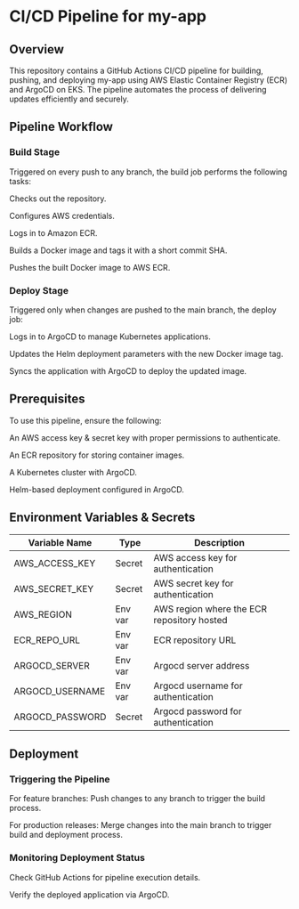 # CI/CD Pipeline for my-app

## Overview

This repository contains a GitHub Actions CI/CD pipeline for building, pushing, and deploying my-app using AWS Elastic Container Registry (ECR) and ArgoCD on EKS. The pipeline automates the process of delivering updates efficiently and securely.

## Pipeline Workflow

### Build Stage

Triggered on every push to any branch, the build job performs the following tasks:

Checks out the repository.

Configures AWS credentials.

Logs in to Amazon ECR.

Builds a Docker image and tags it with a short commit SHA.

Pushes the built Docker image to AWS ECR.


### Deploy Stage

Triggered only when changes are pushed to the main branch, the deploy job:

Logs in to ArgoCD to manage Kubernetes applications.

Updates the Helm deployment parameters with the new Docker image tag.

Syncs the application with ArgoCD to deploy the updated image.


## Prerequisites

To use this pipeline, ensure the following:

An AWS access key & secret key with proper permissions to authenticate.

An ECR repository for storing container images.

A Kubernetes cluster with ArgoCD.

Helm-based deployment configured in ArgoCD.


## Environment Variables & Secrets


| Variable Name             | Type         | Description
| ----------------- | ---------------------|--------------------------------------------- |
| AWS_ACCESS_KEY |  Secret | AWS access key for authentication
| AWS_SECRET_KEY | Secret | AWS secret key for authentication
| AWS_REGION |  Env var | AWS region where the ECR repository hosted
| ECR_REPO_URL | Env var | ECR repository URL
| ARGOCD_SERVER |  Env var | Argocd server address
| ARGOCD_USERNAME | Env var | Argocd username for authentication 
| ARGOCD_PASSWORD | Secret | Argocd password for authentication


## Deployment

### Triggering the Pipeline

For feature branches: Push changes to any branch to trigger the build process.


For production releases: Merge changes into the main branch to trigger build and deployment process.



### Monitoring Deployment Status

Check GitHub Actions for pipeline execution details.

Verify the deployed application via ArgoCD.
